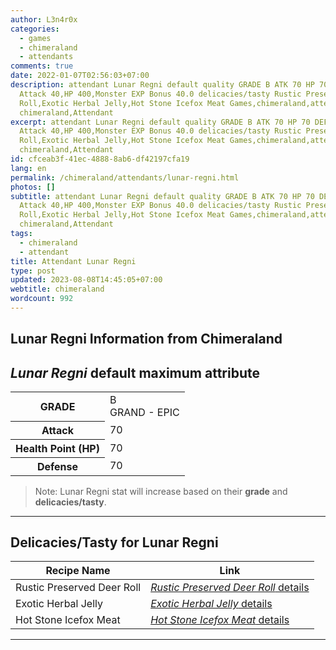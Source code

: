 ```yaml
---
author: L3n4r0x
categories:
  - games
  - chimeraland
  - attendants
comments: true
date: 2022-01-07T02:56:03+07:00
description: attendant Lunar Regni default quality GRADE B ATK 70 HP 70 DEF 70
  Attack 40,HP 400,Monster EXP Bonus 40.0 delicacies/tasty Rustic Preserved Deer
  Roll,Exotic Herbal Jelly,Hot Stone Icefox Meat Games,chimeraland,attendants
  chimeraland,Attendant
excerpt: attendant Lunar Regni default quality GRADE B ATK 70 HP 70 DEF 70
  Attack 40,HP 400,Monster EXP Bonus 40.0 delicacies/tasty Rustic Preserved Deer
  Roll,Exotic Herbal Jelly,Hot Stone Icefox Meat Games,chimeraland,attendants
  chimeraland,Attendant
id: cfceab3f-41ec-4888-8ab6-df42197cfa19
lang: en
permalink: /chimeraland/attendants/lunar-regni.html
photos: []
subtitle: attendant Lunar Regni default quality GRADE B ATK 70 HP 70 DEF 70
  Attack 40,HP 400,Monster EXP Bonus 40.0 delicacies/tasty Rustic Preserved Deer
  Roll,Exotic Herbal Jelly,Hot Stone Icefox Meat Games,chimeraland,attendants
  chimeraland,Attendant
tags:
  - chimeraland
  - attendant
title: Attendant Lunar Regni
type: post
updated: 2023-08-08T14:45:05+07:00
webtitle: chimeraland
wordcount: 992
---
```


<link
  rel="stylesheet"
  href="https://rawcdn.githack.com/dimaslanjaka/Web-Manajemen/870a349/css/bootstrap-5-3-0-alpha3-wrapper.css"
/>
<section id="bootstrap-wrapper">
  <div data-bs-theme="dark">
    <h2>Lunar Regni Information from Chimeraland</h2>
    <h2 id="attribute"><i>Lunar Regni</i> default maximum attribute</h2>
    <div class="row">
      <div class="col mb-2">
        <div class="card">
          <div class="card-body">
            <table>
              <tr>
                <th>GRADE</th>
                <td>B <br /><span class="text-purple">GRAND - EPIC</span></td>
              </tr>
              <tr>
                <th>Attack</th>
                <td>70</td>
              </tr>
              <tr>
                <th>Health Point (HP)</th>
                <td>70</td>
              </tr>
              <tr>
                <th>Defense</th>
                <td>70</td>
              </tr>
            </table>
          </div>
        </div>
      </div>
    </div>
    <blockquote class="bd-callout bd-callout-warning">
      Note: Lunar Regni stat will increase based on their <b>grade</b> and
      <b>delicacies/tasty</b>.
    </blockquote>
    <hr />
    <h2 id="delicacies">Delicacies/Tasty for Lunar Regni</h2>
    <div class="card">
      <div class="card-body">
        <div class="table-responsive">
          <table class="table table-striped">
            <thead>
              <tr>
                <th>Recipe Name</th>
                <th>Link</th>
              </tr>
            </thead>
            <tbody>
              <tr>
                <td>Rustic Preserved Deer Roll</td>
                <td>
                  <a
                    href="#"
                    class="text-primary"
                    title="Click here to view recipe Rustic Preserved Deer Roll details"
                    ><i>Rustic Preserved Deer Roll</i> details</a
                  >
                </td>
              </tr>
              <tr>
                <td>Exotic Herbal Jelly</td>
                <td>
                  <a
                    href="https://www.webmanajemen.com/chimeraland/recipes/exotic-herbal-jelly.html"
                    class="text-primary"
                    title="Click here to view recipe Exotic Herbal Jelly details"
                    ><i>Exotic Herbal Jelly</i> details</a
                  >
                </td>
              </tr>
              <tr>
                <td>Hot Stone Icefox Meat</td>
                <td>
                  <a
                    href="#"
                    class="text-primary"
                    title="Click here to view recipe Hot Stone Icefox Meat details"
                    ><i>Hot Stone Icefox Meat</i> details</a
                  >
                </td>
              </tr>
            </tbody>
          </table>
        </div>
      </div>
    </div>
    <hr />
  </div>
</section>